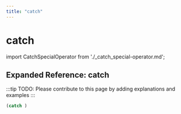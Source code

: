 ```yaml
---
title: "catch"
---
```


# catch

import CatchSpecialOperator from './_catch_special-operator.md';

<CatchSpecialOperator />

## Expanded Reference: catch

:::tip
TODO: Please contribute to this page by adding explanations and examples
:::

```lisp
(catch )
```
